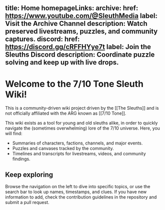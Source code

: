 title: Home
homepageLinks:
	archive:
		href: https://www.youtube.com/@SleuthMedia
		label: Visit the Archive Channel
		description: Watch preserved livestreams, puzzles, and community captures.
	discord:
		href: https://discord.gg/cRFFHYye7t
		label: Join the Sleuths Discord
		description: Coordinate puzzle solving and keep up with live drops.
---
# Welcome to the 7/10 Tone Sleuth Wiki!

This is a community-driven wiki project driven by the [[The Sleuths]] and is not officially affiliated with the ARG known as [[7/10 Tone]]. 

This wiki exists as a tool for young and old sleuths alike, in order to quickly navigate the (sometimes overwhelming) lore of the 7/10 universe. Here, you will find:

- Summaries of characters, factions, channels, and major events.
- Puzzles and canvases tracked by the community.
- Timelines and transcripts for livestreams, videos, and community findings.

## Keep exploring

Browse the navigation on the left to dive into specific topics, or use the search bar to look up names, timestamps, and clues. If you have new information to add, check the contribution guidelines in the repository and submit a pull request.






